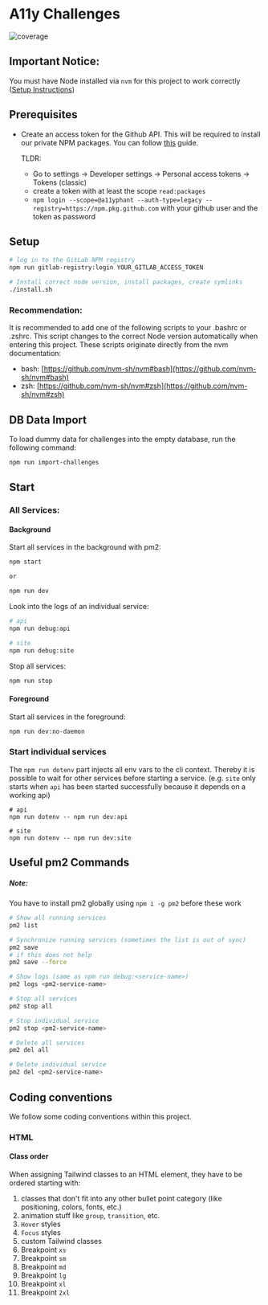 # A11y Challenges

![coverage](https://gitlab.mediacube.at/a11yphant/a11yphant/badges/develop/coverage.svg)

## Important Notice:

You must have Node installed via `nvm` for this project to work correctly
([Setup Instructions](https://github.com/nvm-sh/nvm#installing-and-updating))

## Prerequisites

- Create an access token for the Github API. This will be required to install our private NPM packages. You can follow [this](https://docs.github.com/en/authentication/keeping-your-account-and-data-secure/creating-a-personal-access-token) guide.

  TLDR:

  - Go to settings -> Developer settings -> Personal access tokens -> Tokens (classic)
  - create a token with at least the scope `read:packages`
  - `npm login --scope=@a11yphant --auth-type=legacy --registry=https://npm.pkg.github.com` with your github user and the token as password

## Setup

```sh
# log in to the GitLab NPM registry
npm run gitlab-registry:login YOUR_GITLAB_ACCESS_TOKEN

# Install correct node version, install packages, create symlinks
./install.sh
```

### Recommendation:

It is recommended to add one of the following scripts to your .bashrc or .zshrc.
This script changes to the correct Node version automatically when entering this project.
These scripts originate directly from the nvm documentation:

- bash: [https://github.com/nvm-sh/nvm#bash](https://github.com/nvm-sh/nvm#bash)
- zsh: [https://github.com/nvm-sh/nvm#zsh](https://github.com/nvm-sh/nvm#zsh)

## DB Data Import

To load dummy data for challenges into the empty database, run the following command:

```sh
npm run import-challenges
```

## Start

### All Services:

#### Background

Start all services in the background with pm2:

```sh
npm start

or

npm run dev
```

Look into the logs of an individual service:

```sh
# api
npm run debug:api

# site
npm run debug:site
```

Stop all services:

```sh
npm run stop
```

#### Foreground

Start all services in the foreground:

```sh
npm run dev:no-daemon
```

### Start individual services

The `npm run dotenv` part injects all env vars to the cli context.
Thereby it is possible to wait for other services before starting a service.
(e.g. `site` only starts when `api` has been started successfully because it depends on a working api)

```
# api
npm run dotenv -- npm run dev:api

# site
npm run dotenv -- npm run dev:site
```

## Useful pm2 Commands

##### Note:

You have to install pm2 globally using `npm i -g pm2` before these work

```sh
# Show all running services
pm2 list

# Synchronize running services (sometimes the list is out of sync)
pm2 save
# if this does not help
pm2 save --force

# Show logs (same as npm run debug:<service-name>)
pm2 logs <pm2-service-name>

# Stop all services
pm2 stop all

# Stop individual service
pm2 stop <pm2-service-name>

# Delete all services
pm2 del all

# Delete individual service
pm2 del <pm2-service-name>
```

## Coding conventions

We follow some coding conventions within this project.

### HTML

#### Class order

When assigning Tailwind classes to an HTML element, they have to be ordered starting with:

1. classes that don't fit into any other bullet point category (like positioning, colors, fonts, etc.)
2. animation stuff like `group`, `transition`, etc.
3. `Hover` styles
4. `Focus` styles
5. custom Tailwind classes
6. Breakpoint `xs`
7. Breakpoint `sm`
8. Breakpoint `md`
9. Breakpoint `lg`
10. Breakpoint `xl`
11. Breakpoint `2xl`
